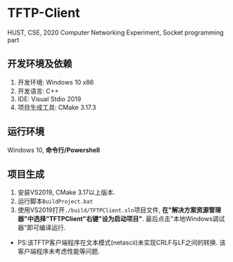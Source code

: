# TFTP-Client
HUST, CSE, 2020 Computer Networking Experiment, Socket programming part
## 开发环境及依赖
1. 开发环境: Windows 10 x86
2. 开发语言: C++
3. IDE: Visual Stdio 2019
4. 项目生成工具: CMake 3.17.3
## 运行环境
Windows 10, **命令行/Powershell**
## 项目生成
1. 安装VS2019, CMake 3.17以上版本.
2. 运行脚本`BuildProject.bat`
3. 使用VS2019打开`./build/TFTPClient.sln`项目文件, **在"解决方案资源管理器"中选择"TFTPClient"右键"设为启动项目"**. 最后点击"本地Windows调试器"即可编译运行.
* PS:该TFTP客户端程序在文本模式(netascii)未实现CRLF与LF之间的转换. 该客户端程序未考虑性能等问题.